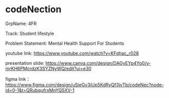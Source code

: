 # codeNection
GrpName: 4FR

Track: Student lifestyle

Problem Statement: Mental Health Support For Students

youtube link:  https://www.youtube.com/watch?v=KFqhac_r028

presentation slide: https://www.canva.com/design/DAGyEYp4Yo0/v-mrKH6PMcrdzK3SYZNyWQ/edit?ui=e30

figma link： https://www.figma.com/design/uSieGv3iUp5KdRyQf3jvTb/codeNec?node-id=0-1&t=QRubqufrxMnYQ5XV-1
